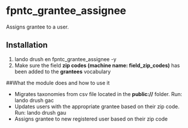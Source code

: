 # fpntc_grantee_assignee
Assigns grantee to a user.

## Installation

<ol>
<li>lando drush en fpntc_grantee_assignee -y</li>
<li>Make sure the field <b>zip codes (machine name: field_zip_codes)</b> has been added to the <b>grantees</b> vocabulary</li>
</ol>

##What the module does and how to use it

<ul>
<li>Migrates taxonomies from csv file located in the <b>public://</b> folder. Run: lando drush gac</li>
<li>Updates users with the appropriate grantee based on their zip code. Run: lando drush gau</li>
<li>Assigns grantee to new registered user based on their zip code</li>
</ul>